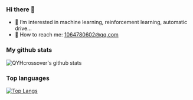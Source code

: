 ### Hi there 👋

- 🌱 I’m interested in machine learning, reinforcement learning, automatic drive...
- 📧 How to reach me: 1064780602@qq.com

### My github stats
![QYHcrossover's github stats](https://github-readme-stats.vercel.app/api?username=QYHcrossover&theme=radical&show_icons=true&rank_icon=github) 

### Top languages
[![Top Langs](https://github-readme-stats.vercel.app/api/top-langs/?username=QYHcrossover&theme=radical)](https://github.com/anuraghazra/github-readme-stats)



<!--
**QYHcrossover/QYHcrossover** is a ✨ _special_ ✨ repository because its `README.md` (this file) appears on your GitHub profile.

Here are some ideas to get you started:

- 🔭 I’m currently working on ...
- 🌱 I’m currently learning ...
- 👯 I’m looking to collaborate on ...
- 🤔 I’m looking for help with ...
- 💬 Ask me about ...
- 📫 How to reach me: ...
- 😄 Pronouns: ...
- ⚡ Fun fact: ...
-->

